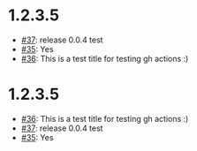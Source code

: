 1.2.3.5
=======

* [#37](https://api.github.com/repos/saadmk11/test/issues/37): release 0.0.4 test
* [#35](https://api.github.com/repos/saadmk11/test/issues/35): Yes
* [#36](https://api.github.com/repos/saadmk11/test/issues/36): This is a test title for testing gh actions :)


1.2.3.5
=======

* [#36](https://api.github.com/repos/saadmk11/test/issues/36): This is a test title for testing gh actions :)
* [#37](https://api.github.com/repos/saadmk11/test/issues/37): release 0.0.4 test
* [#35](https://api.github.com/repos/saadmk11/test/issues/35): Yes
